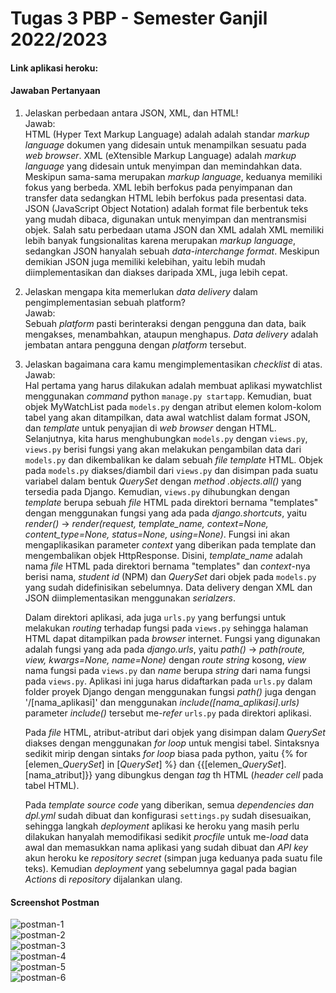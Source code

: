 # Tugas 3 PBP - Semester Ganjil 2022/2023

#### Link aplikasi heroku:

#### Jawaban Pertanyaan

1. Jelaskan perbedaan antara JSON, XML, dan HTML!<br/>
   Jawab:<br/>
   HTML (Hyper Text Markup Language) adalah adalah standar *markup language* dokumen yang didesain untuk menampilkan sesuatu pada *web browser*. XML (eXtensible Markup Language) adalah *markup language* yang didesain untuk menyimpan dan memindahkan data. Meskipun sama-sama merupakan *markup language*, keduanya memiliki fokus yang berbeda. XML lebih berfokus pada penyimpanan dan transfer data sedangkan HTML lebih berfokus pada presentasi data. JSON (JavaScript Object Notation) adalah format file berbentuk teks yang mudah dibaca, digunakan untuk menyimpan dan mentransmisi objek. Salah satu perbedaan utama JSON dan XML adalah XML memiliki lebih banyak fungsionalitas karena merupakan *markup language*, sedangkan JSON hanyalah sebuah *data-interchange format*. Meskipun demikian JSON juga memiliki kelebihan, yaitu lebih mudah diimplementasikan dan diakses daripada XML, juga lebih cepat.
   
2. Jelaskan mengapa kita memerlukan *data delivery* dalam pengimplementasian sebuah platform?<br/>
   Jawab:<br/>
   Sebuah *platform* pasti berinteraksi dengan pengguna dan data, baik mengakses, menambahkan, ataupun menghapus. *Data delivery* adalah jembatan antara pengguna dengan *platform* tersebut.
   
3. Jelaskan bagaimana cara kamu mengimplementasikan *checklist* di atas.<br/>
   Jawab:<br/>
   Hal pertama yang harus dilakukan adalah membuat aplikasi mywatchlist menggunakan *command* python `manage.py startapp`. Kemudian, buat objek MyWatchList pada `models.py` dengan atribut elemen kolom-kolom tabel yang akan ditampilkan, data awal watchlist dalam format JSON, dan *template* untuk penyajian di *web browser* dengan HTML. Selanjutnya, kita harus menghubungkan `models.py` dengan `views.py`, `views.py` berisi fungsi yang akan melakukan pengambilan data dari `models.py` dan dikembalikan ke dalam sebuah *file template* HTML. Objek pada `models.py` diakses/diambil dari `views.py` dan disimpan pada suatu variabel dalam bentuk *QuerySet* dengan *method .objects.all()* yang tersedia pada Django. Kemudian, `views.py` dihubungkan dengan *template* berupa sebuah *file* HTML pada direktori bernama "templates" dengan menggunakan fungsi yang ada pada *django.shortcuts*, yaitu *render()* -> *render(request, template_name, context=None, content_type=None, status=None, using=None)*. Fungsi ini akan mengaplikasikan parameter *context* yang diberikan pada template dan mengembalikan objek HttpResponse. Disini, *template_name* adalah nama *file* HTML pada direktori bernama "templates" dan *context*-nya berisi nama, *student id* (NPM) dan *QuerySet* dari objek pada `models.py` yang sudah didefinisikan sebelumnya. Data delivery dengan XML dan JSON diimplementasikan menggunakan *serialzers*.
   
   Dalam direktori aplikasi, ada juga `urls.py` yang berfungsi untuk melakukan *routing* terhadap fungsi pada `views.py` sehingga halaman HTML dapat ditampilkan pada *browser* internet. Fungsi yang digunakan adalah fungsi yang ada pada *django.urls*, yaitu *path()* -> *path(route, view, kwargs=None, name=None)* dengan *route* *string* kosong, *view* nama fungsi pada `views.py` dan *name* berupa *string* dari nama fungsi pada `views.py`. Aplikasi ini juga harus didaftarkan pada `urls.py` dalam folder proyek Django dengan menggunakan fungsi *path()* juga dengan '/[nama_aplikasi]' dan menggunakan *include([nama_aplikasi].urls)* parameter *include()* tersebut me-*refer* `urls.py` pada direktori aplikasi.
   
   Pada *file* HTML, atribut-atribut dari objek yang disimpan dalam *QuerySet* diakses dengan menggunakan *for loop* untuk mengisi tabel. Sintaksnya sedikit mirip dengan sintaks *for loop* biasa pada python, yaitu {% for [elemen_*QuerySet*] in [*QuerySet*] %} dan {{[elemen_*QuerySet*].[nama_atribut]}} yang dibungkus dengan *tag* th HTML (*header cell* pada tabel HTML).
   
   Pada *template source code* yang diberikan, semua *dependencies dan dpl.yml* sudah dibuat dan konfigurasi `settings.py` sudah disesuaikan, sehingga langkah *deployment* aplikasi ke heroku yang masih perlu dilakukan hanyalah memodifikasi sedikit *procfile* untuk me-*load* data awal dan memasukkan nama aplikasi yang sudah dibuat dan *API key* akun heroku ke *repository secret* (simpan juga keduanya pada suatu file teks). Kemudian *deployment* yang sebelumnya gagal pada bagian *Actions* di *repository* dijalankan ulang.

#### Screenshot Postman
![postman-1](https://github.com/syadzaarrana/PBP-Tugas-2/blob/main/postman/1.png?raw=true)<br/>
![postman-2](https://github.com/syadzaarrana/PBP-Tugas-2/blob/main/postman/2.png?raw=true)<br/>
![postman-3](https://github.com/syadzaarrana/PBP-Tugas-2/blob/main/postman/3.png?raw=true)<br/>
![postman-4](https://github.com/syadzaarrana/PBP-Tugas-2/blob/main/postman/4.png?raw=true)<br/>
![postman-5](https://github.com/syadzaarrana/PBP-Tugas-2/blob/main/postman/5.png?raw=true)<br/>
![postman-6](https://github.com/syadzaarrana/PBP-Tugas-2/blob/main/postman/6.png?raw=true)<br/>

